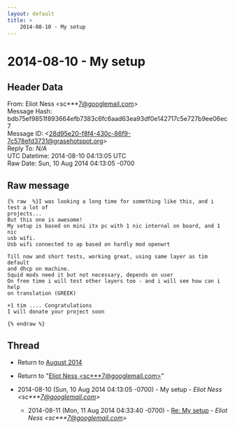 ```yaml
---
layout: default
title: >
    2014-08-10 - My setup
---
```


# 2014-08-10 - My setup

## Header Data

From: Eliot Ness \<sc***7@googlemail.com\><br>
Message Hash: bdb75ef9851f893664efb7383c6fc6aad63ea93df0e142717c5e727b9ee06ec7<br>
Message ID: \<28d95e20-f8f4-430c-86f9-7c578efd3731@grasehotspot.org\><br>
Reply To: _N/A_<br>
UTC Datetime: 2014-08-10 04:13:05 UTC<br>
Raw Date: Sun, 10 Aug 2014 04:13:05 -0700<br>

## Raw message

```
{% raw  %}I was looking a long time for something like this, and i test a lot of 
projects...
But this one is awesome!
My setup is based on mini itx pc with 1 nic internal on board, and 1 nic 
usb wifi.
Usb wifi connected to ap based on hardly mod openwrt

Till now and short tests, working great, using same layer as tim default 
and dhcp on machine.
Squid mods need it but not necessary, depends on user 
On free time i will test other layers too - and i will see how can i help 
on translation (GREEK)

+1 tim .... Congratulations
I will donate your project soon

{% endraw %}
```

## Thread

+ Return to [August 2014](/archive/2014/08)

+ Return to "[Eliot Ness <sc***7<span>@</span>googlemail.com>](/authors/sc___7_at_googlemail_com)"

+ 2014-08-10 (Sun, 10 Aug 2014 04:13:05 -0700) - My setup - _Eliot Ness \<sc***7@googlemail.com\>_
  + 2014-08-11 (Mon, 11 Aug 2014 04:33:40 -0700) - [Re: My setup](/archive/2014/08/93df398c4615a2272bcca637b0642371786d995698d1e04a697b66d1b94b5387) - _Eliot Ness \<sc***7@googlemail.com\>_

